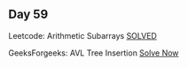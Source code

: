 ## Day 59

Leetcode: Arithmetic Subarrays
[SOLVED](https://leetcode.com/problems/arithmetic-subarrays/description/?envType=daily-question&envId=2023-11-23)

GeeksForgeeks: AVL Tree Insertion 
[Solve Now](https://www.geeksforgeeks.org/problems/avl-tree-insertion/1)